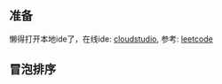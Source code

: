 ## 准备
懒得打开本地ide了，在线ide: [cloudstudio](https://codingcorp.cloudstudio.net/tty/tszocq/), 参考: [leetcode](https://leetcode.cn/circle/discuss/eBo9UB/)
## 冒泡排序
